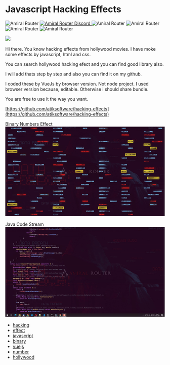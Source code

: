 # Javascript Hacking Effects 

![Amiral Router](https://img.shields.io/badge/Author-Amiral%20Router-blue) [ ![Amiral Router Discord](https://img.shields.io/badge/Discord-Amiral%20Router-7289DA) ](https://discord.gg/r29z6XW "Amiral Router Discord") ![Amiral Router](https://amiralrouter.online/wp-json/ba/v1/requests/187) ![Amiral Router](https://img.shields.io/badge/license-MIT-blueviolet) ![Amiral Router](https://img.shields.io/badge/contributors-1%20agent-red) ![Amiral Router](https://img.shields.io/badge/hash-8C350F86-4caf50)
 

![](https://amiralrouter.online/wp-content/uploads/2021/04/Javascript-Hacking-Effects.jpg)

Hi there. You know hacking effects from hollywood movies. I have moke some effects by javascript, html and css.

You can search hollywood hacking efect and you can find good library also.

I will add thats step by step and also you can find it on my github.

I coded these by VueJs by browser version. Not node project. I used browser version because, editable. Otherwise i should share bundle.

You are free to use it the way you want.

[https://github.com/atiksoftware/hacking-effects](https://github.com/atiksoftware/hacking-effects)

Binary Numbers Effect  
![](https://raw.githubusercontent.com/atiksoftware/hacking-effects/main/binary_numbers.gif)



Java Code Stream  
![](https://raw.githubusercontent.com/atiksoftware/hacking-effects/main/java_code_stream.gif)

*   [hacking](https://amiralrouter.online/tag/hacking/)
*   [effect](https://amiralrouter.online/tag/effect/)
*   [javascript](https://amiralrouter.online/tag/javascript/)
*   [binary](https://amiralrouter.online/tag/binary/)
*   [vuejs](https://amiralrouter.online/tag/vuejs/)
*   [number](https://amiralrouter.online/tag/number/)
*   [hollywood](https://amiralrouter.online/tag/hollywood/)
